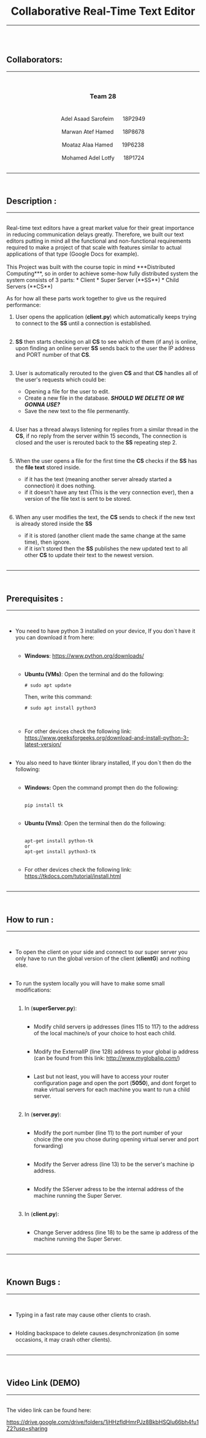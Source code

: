 <div align = "center"> <h1>Collaborative Real-Time Text Editor</h1></div>
<hr>
<br><br>

## Collaborators:
---
<br>
<div align = "center"> <h3>Team 28<h3></div><br>
<div align = "center"> Adel Asaad Sarofeim &nbsp&nbsp&nbsp&nbsp 18P2949</div><br>
<div align = "center"> Marwan Atef Hamed   &nbsp&nbsp&nbsp&nbsp 18P8678</div><br>
<div align = "center"> Moataz Alaa Hamed   &nbsp&nbsp&nbsp&nbsp 19P6238</div><br>
<div align = "center"> Mohamed Adel Lotfy  &nbsp&nbsp&nbsp&nbsp 18P1724</div><br>

---
<br>

## Description :
---
<br>
Real-time text editors have a great market value for their great importance in reducing communication delays greatly. Therefore, we built our text editors putting in mind all the functional and non-functional requirements required to make a project of that scale with features similar to actual applications of that type (Google Docs for example).<br><br>This Project was built with the course topic in mind ***Distributed Computing***, so in order to achieve some-how fully distributed system the system consists of 3 parts:
* Client
* Super Server (**SS**)
* Child Servers (**CS**)

As for how all these parts work together to give us the required performance:
1. User opens the application (**client.py**) which automatically keeps trying to connect to the **SS** until a connection is established.<br><br>
2. **SS** then starts checking on all **CS** to see which of them (if any) is online, upon finding an online server **SS** sends back to the user the IP address and PORT number of that **CS**. <br><br>
3. User is automatically rerouted to the given **CS** and that **CS** handles all of the user's requests which could be:
    * Opening a file for the user to edit.
    * Create a new file in the database.    ***SHOULD WE DELETE OR WE GONNA USE?***
    * Save the new text to the file permenantly. <br><br>

4. User has a thread always listening for replies from a similar thread in the **CS**, if no reply from the server within 15 seconds, The connection is closed and the user is rerouted back to the **SS** repeating step 2. <br><br>
5. When the user opens a file for the first time the **CS** checks if the **SS** has the **file text** stored inside.
    * if it has the text (meaning another server already started a connection) it does nothing.
    * if it doesn't have any text (This is the very connection ever), then a version of the file text is sent to be stored. <br><br>
6. When any user modifies the text, the **CS** sends to check if the new text is already stored inside the **SS**
    * if it is stored (another client made the same change at the same time), then ignore.
    * if it isn't stored then the **SS** publishes the new updated text to all other **CS** to update their text to the newest version.<br><br>

---
<br>

## Prerequisites :
---
<br>

* You need to have python 3 installed on your device, If you don`t have it you can download it from here: <br><br>
    * **Windows**: https://www.python.org/downloads/<br><br>
    * **Ubuntu (VMs)**: Open the terminal and do the following:

        ```
        # sudo apt update
        ```
        Then, write this command:
        ```
        # sudo apt install python3
        ```
        <br>
    * For other devices check the following link: https://www.geeksforgeeks.org/download-and-install-python-3-latest-version/<br><br>

* You also need to have tkinter library installed, If you don`t then do the following: <br><br>
    * **Windows:** Open the command prompt then do the following:<br><br>
        ```
        pip install tk
        ```
        <br>
    * **Ubuntu (Vms)**: Open the terminal then do the following:<br><br>
        ```
        apt-get install python-tk
        or
        apt-get install python3-tk
        ``` 
        <br>
    * For other devices check the following link: https://tkdocs.com/tutorial/install.html<br><br>

---
<br>

## How to run :
---
<br>

* To open the client on your side and connect to our super server you only have to run the global version of the client (**clientG**) and nothing else.<br><br>

* To run the system locally you will have to make some small modifications:<br><br>

    1. In (**superServer.py**):<br><br>
        * Modify child servers ip addresses (lines 115 to 117) to the address of the local machine/s of your choice to host each child.<br><br>

        * Modify the ExternalIP (line 128) address to your global ip address (can be found from this link: http://www.myglobalip.com/)<br><br>

        * Last but not least, you will have to access your router configuration page and open the port (**5050**), and dont forget to make virtual servers for each machine you want to run a child server.<br><br>

    2. In (**server.py**): <br><br>
        * Modify the port number (line 11) to the port number of your choice (the one you chose during opening virtual server and port forwarding)<br><br>

        * Modify the Server adress (line 13) to be the server's machine ip address. <br><br>

        * Modify the SServer adress to be the internal address of the machine running the Super Server. <br><br>

    3. In (**client.py**):<br><br>
        * Change Server address (line 18) to be the same ip address of the machine running the Super Server.<br><br>

---
<br>

## Known Bugs :
---
<br>

* Typing in a fast rate may cause other clients to crash.<br><br>

* Holding backspace to delete causes.desynchronization (in some occasions, it may crash other clients).<br><br>

---
<br>

## Video Link (DEMO)
---
<br>
The video link can be found here:<br>

https://drive.google.com/drive/folders/1jHHzfldHmrPJz8BkbHSQlu66bh4fu1Z2?usp=sharing 
